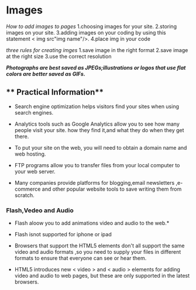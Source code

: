 
# **Images**

*How to add images to pages*
1.choosing images for your site.
2.storing images on your site.
3.adding images on your coding by using this statement < img src"img name"/>.
4.place img in your code

*three rules for creating imges*
1.save image in the right format
2.save image at the right size
3.use the correct resolution

***Photographs are best saved as JPEGs;illustrations or logos that use flat colors are better saved as GIFs.***


## ** Practical Information**

- Search engine optimization helps visitors find your sites when using search engines.

- Analytics tools such as Google Analytics allow you to see how many people visit your site. how they find it,and what they do when they get there.

- To put your site on the web, you will need to obtain a domain name and web hosting.

- FTP programs allow you to transfer files from your local computer to your web server.

- Many companies provide platforms for blogging,email newsletters ,e-commerce and other popular website tools to save writing them from scratch.


### **Flash,Vedeo and Audio**

* Flash aloow you to add animations video and audio to the web.*

- Flash isnot supported for iphone or ipad

- Browsers that support the HTML5 elements don't all support the same video and audio formats ,so you need to supply your files in different formats to ensure that everyone can see or hear them.

- HTML5 introduces new < video > and < audio > elements for adding video and audio to web pages, but these are only supported in the latest browsers.
